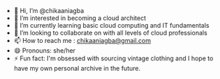 - 👋 Hi, I’m @chikaaniagba
- 👀 I’m interested in becoming a cloud architect
- 🌱 I’m currently learning basic cloud computing and IT fundamentals
- 💞️ I’m looking to collaborate on with all levels of cloud professionals
- 📫 How to reach me : chikaaniagba@gmail.com
- 😄 Pronouns: she/her
- ⚡ Fun fact: I'm obsessed with sourcing vintage clothing and I hope to have my own personal archive in the future.

<!---
chikaaniagba/chikaaniagba is a ✨ special ✨ repository because its `README.md` (this file) appears on your GitHub profile.
You can click the Preview link to take a look at your changes.
--->
